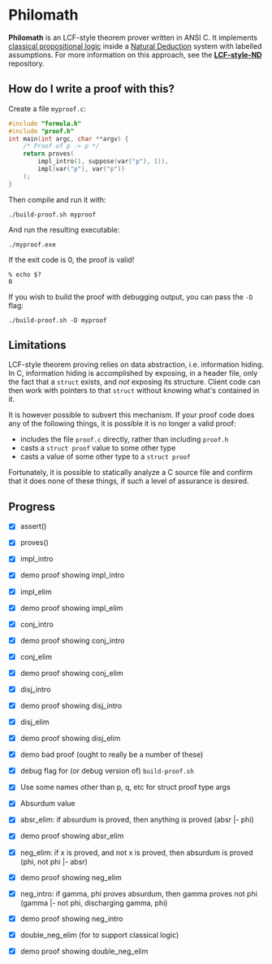 Philomath
=========

**Philomath** is an LCF-style theorem prover written in ANSI C.  It implements
[classical propositional logic] inside a [Natural Deduction] system with
labelled assumptions.  For more information on this approach, see the
**[LCF-style-ND](https://github.com/cpressey/LCF-style-ND)** repository.

How do I write a proof with this?
---------------------------------

Create a file `myproof.c`:

```c
#include "formula.h"
#include "proof.h"
int main(int argc, char **argv) {
    /* Proof of p -> p */
    return proves(
        impl_intro(1, suppose(var("p"), 1)),
        impl(var("p"), var("p"))
    );
}
```

Then compile and run it with:

    ./build-proof.sh myproof

And run the resulting executable:

    ./myproof.exe

If the exit code is 0, the proof is valid!

    % echo $?
    0

If you wish to build the proof with debugging output, you can pass the `-D` flag:

    ./build-proof.sh -D myproof

Limitations
-----------

LCF-style theorem proving relies on data abstraction, i.e. information hiding.
In C, information hiding is accomplished by exposing, in a header file, only the
fact that a `struct` exists, and *not* exposing its structure.  Client code can then
work with pointers to that `struct` without knowing what's contained in it.

It is however possible to subvert this mechanism.  If your proof code does any of
the following things, it is possible it is no longer a valid proof:

*   includes the file `proof.c` directly, rather than including `proof.h`
*   casts a `struct proof` value to some other type
*   casts a value of some other type to a `struct proof`

Fortunately, it is possible to statically analyze a C source file and confirm
that it does none of these things, if such a level of assurance is desired.

Progress
--------

- [x] assert()
- [x] proves()

- [x] impl_intro
- [x] demo proof showing impl_intro
- [x] impl_elim
- [x] demo proof showing impl_elim

- [x] conj_intro
- [x] demo proof showing conj_intro
- [x] conj_elim
- [x] demo proof showing conj_elim

- [x] disj_intro
- [x] demo proof showing disj_intro
- [x] disj_elim
- [x] demo proof showing disj_elim

- [x] demo bad proof (ought to really be a number of these)
- [x] debug flag for (or debug version of) `build-proof.sh`

- [x] Use some names other than p, q, etc for struct proof type args

- [x] Absurdum value
- [x] absr_elim: if absurdum is proved, then anything is proved (absr |- phi)
- [x] demo proof showing absr_elim
- [x] neg_elim: if x is proved, and not x is proved, then absurdum is proved (phi, not phi |- absr)
- [x] demo proof showing neg_elim
- [x] neg_intro: if gamma, phi proves absurdum, then gamma proves not phi (gamma |- not phi, discharging gamma, phi)
- [x] demo proof showing neg_intro

- [x] double_neg_elim (for to support classical logic)
- [x] demo proof showing double_neg_elim

[classical propositional logic]: https://iep.utm.edu/natural-deduction/#H4
[Natural Deduction]: https://iep.utm.edu/natural-deduction/

